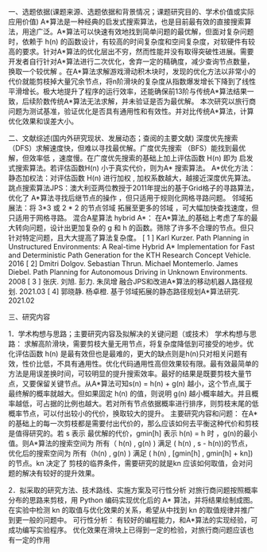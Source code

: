 一、选题依据(课题来源、选题依据和背景情况；课题研究目的、学术价值或实际应用价值)
A\*算法是一种经典的启发式搜索算法，也是目前最有效的直接搜索算法，用途广泛。A\*算法可以快速有效地找到简单问题的最优解，但面对复杂问题时，依赖于 h(n) 的函数设计，有较高的时间复杂度和空间复杂度，对软硬件有较高的要求。针对A\*算法的优化层出不穷，然而性能并没有取得突破性进展。需要开发者自行针对A*算法进行二次优化，舍弃一定的精确度，减少查询节点数量，换取一个较优解 。在A\*算法求解游戏滑动积木块时，发现的优化方法以非常小的代价就能剪枝掉大量冗余节点，将n阶滑块的复杂度从指数爆发增长下降到了线性平滑增长。极大地提升了程序的运行效率，还能确保前13阶与传统A\*算法结果一致，后续阶数传统A\*算法无法求解，并未验证是否为最优解。
本次研究以旅行商问题为测试基准，验证优化是否具有通用性和有效性。并对比传统A\*算法，计算优化效果和误差大小。

二、文献综述(国内外研究现状、发展动态；查阅的主要文献)
深度优先搜索 （DFS）求解速度快，但难以寻找最优解。广度优先搜索 （BFS）能找到最优解，但效率低 ，速度慢。在广度优先搜索的基础上加上评估函数 H(n) 即为 启发式搜索算法。若评估函数H(n) 小于真实代价，则为A* 搜索算法。
A\*优化方法：
	静态加权法：对评估函数 H(n) 进行加权 , 加权系数越大，越接近深度优先算法。
	跳点搜索算法JPS：澳大利亚两位教授于2011年提出的基于Grid格子的寻路算法，优化了   	A\*算法寻找后继节点的操作 ，但只适用于规则化网格寻路问题。
	邻域拓展法：将  3\*3 或 2 \* 2 的节点邻域 拓展至更多的邻域 ，可大幅加快查找速度，但只适用于网格寻路。
	混合A星算法 hybrid A\*： 在A\*算法_的基础上考虑了车的最大转向问题，设计出更加复杂的 g 和 h 的函数。筛除了许多不合理的节点。但只针对特定问题，且大大提高了算法复杂度。
[ 1 ] Karl Kurzer.   Path Planning in Unstructured Environments: A Real-time Hybrid A\* Implementation for Fast and Deterministic Path Generation for the KTH Research Concept Vehicle.   2016
[ 2] Dmitri Dolgov.  Sebastian Thrun. Michael Montemerlo. James Diebel.   Path Planning for Autonomous Driving in Unknown Environments.   2008
[ 3 ] 张庆. 刘旭. 彭力. 朱凤增   融合JPS和改进A\*算法的移动机器人路径规划.   2021.03
[ 4] 郭晓静.  杨卓橙.   基于邻域拓展的静态路径规划A\*算法研究.   2021.02

三、研究内容

1．学术构想与思路；主要研究内容及拟解决的关键问题（或技术）
学术构想与思路：
	求解高阶滑块，需要剪枝大量无用节点，将复杂度降低到可接受的地步。优化评估函数 h(n) 是最有效但也是最难的，更大的缺点则是h(n)只对相关问题有效，性价比低，不具有通用性。优化代码通用性高但效果较有限。最有效最简单的方法是用误差换时间，可较明显的提升搜索效率。最好的结果是既要剪枝大量节点，又要保留关键节点。从A\*算法可知s(n) = h(n) + g(n) 越小，这个节点,属于最终解的概率就越大。但如果固定 h(n) 的值，则说明 g(n) 越小概率越大。并且概率越低，可占据的比例也越大。若对所有节点依据概率进行排序，则剪枝末尾的低概率节点，可以付出较小的代价，换取较大的提升。
主要研究内容和问题：
	在A\*的基础上的每一次剪枝都是需要付出代价的，那么应该如何去平衡这种代价和剪枝是值得研究的。若 s 表示 最优解的代价，gmin[h] 表示 h(n) = h 时 ，g(n)的最小值。则A\*算法的搜索空间为 所有（ h(n) ,  g(n) ) 满足 ( h(n) , s - h(n))的节点，优化后的搜索空间为
	所有（h(n) , g(n) ) 满足 ( h(n) , [gmin[h] , gmin[h] + kn]) 的节点。kn 决定了 剪枝的临界条件，需要研究的就是kn 应该如何取值，会对问题的解决有较好的提升效果。
	
	
	

	
	
	
2．拟采取的研究方法、技术路线、实施方案及可行性分析
对旅行商问题按照概率分布的思路来剪枝，用 Python 编码实现优化后的 A\* 算法，并将结果绘制成图。在实验中检测 kn 的取值与优化效果的关系，希望从中找到 kn 的取值规律并推广到更一般的问题中。
可行性分析：
	有较好的编程能力，和A\*算法的实现经验，可成功编写实验程序。
	优化效果在滑块上已得到一定的检验，对旅行商问题应该也有一定的作用